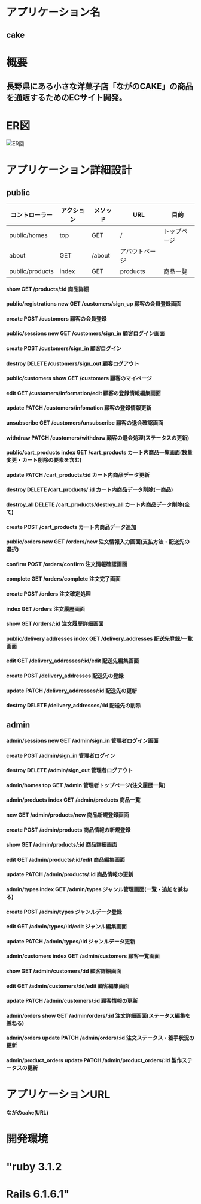 # アプリケーション名																									
## cake																									

# 概要																									
## 長野県にある小さな洋菓子店「ながのCAKE」の商品を通販するためのECサイト開発。																									

# ER図
![ER図](https://github.com/gamers-j/cake/blob/develop/ER%E5%9B%B3.png)

# アプリケーション詳細設計	
## public
|コントローラー|アクション|メソッド|URL|目的|
|---|---|---|---|---|
|public/homes|top|GET|/|トップページ|
|about|GET|/about|アバウトページ|
|public/products|index|GET|products|商品一覧|
#### show	                          GET	/products/:id	商品詳細
#### public/registrations    	new  	GET	/customers/sign_up	顧客の会員登録画面
#### create	                        POST	/customers	顧客の会員登録
#### public/sessions	          new  	GET	/customers/sign_in	顧客ログイン画面
#### create	                        POST	/customers/sign_in	顧客ログイン
#### destroy	                        DELETE	/customers/sign_out	顧客ログアウト
#### public/customers	        show	GET	/customers	顧客のマイページ
#### edit	                          GET	/customers/information/edit	顧客の登録情報編集画面
#### update	                        PATCH	/customers/infomation	顧客の登録情報更新
#### unsubscribe	                    GET	/customers/unsubscribe	顧客の退会確認画面
#### withdraw	                      PATCH	/customers/withdraw	顧客の退会処理(ステータスの更新)
#### public/cart_products    	index	GET	/cart_products	カート内商品一覧画面(数量変更・カート削除の要素を含む)
#### update	                        PATCH	/cart_products/:id	カート内商品データ更新
#### destroy	                        DELETE	/cart_products/:id	カート内商品データ削除(一商品)
#### destroy_all	                    DELETE	/cart_products/destroy_all	カート内商品データ削除(全て)
#### create	                        POST	/cart_products	カート内商品データ追加
#### public/orders	            new  	GET	/orders/new	注文情報入力画面(支払方法・配送先の選択)
#### confirm	                        POST	/orders/confirm	注文情報確認画面
#### complete	                      GET	/orders/complete	注文完了画面
#### create	                        POST	/orders	注文確定処理
#### index	                          GET	/orders	注文履歴画面
#### show	                          GET	/orders/:id	注文履歴詳細画面
#### public/delivery addresses	index	GET	/delivery_addresses	配送先登録/一覧画面
#### edit	                          GET	/delivery_addresses/:id/edit	配送先編集画面
#### create	                        POST	/delivery_addresses	配送先の登録
#### update	                        PATCH	/delivery_addresses/:id	配送先の更新
#### destroy	                        DELETE	/delivery_addresses/:id	配送先の削除

## admin
#### admin/sessions	       new  	GET	/admin/sign_in	管理者ログイン画面
#### create	                      POST	/admin/sign_in	管理者ログイン
#### destroy	                      DELETE	/admin/sign_out	管理者ログアウト
#### admin/homes	           top	  GET	/admin	管理者トップページ(注文履歴一覧)
#### admin/products	       index	GET	/admin/products	商品一覧
#### new	                          GET	/admin/products/new	商品新規登録画面
#### create                      	POST	/admin/products	商品情報の新規登録
#### show	                        GET	/admin/products/:id	商品詳細画面
#### edit                        	GET	/admin/products/:id/edit	商品編集画面
#### update	                      PATCH	/admin/products/:id	商品情報の更新
#### admin/types            index	GET	/admin/types	ジャンル管理画面(一覧・追加を兼ねる)
#### create	                      POST	/admin/types	ジャンルデータ登録
#### edit	                        GET	/admin/types/:id/edit	ジャンル編集画面
#### update              	        PATCH	/admin/types/:id	ジャンルデータ更新
#### admin/customers 	     index	GET	/admin/customers	顧客一覧画面
#### show	                        GET	/admin/customers/:id	顧客詳細画面
#### edit	                        GET	/admin/customers/:id/edit	顧客編集画面
#### update                      	PATCH	/admin/customers/:id	顧客情報の更新
#### admin/orders	         show	  GET	/admin/orders/:id	注文詳細画面(ステータス編集を兼ねる)
#### admin/orders	         update	PATCH	/admin/orders/:id	注文ステータス・着手状況の更新
#### admin/product_orders   update	PATCH	/admin/product_orders/:id	製作ステータスの更新 

# アプリケーションURL																									
#### ながのcake(URL)																									

# 開発環境																									
# "ruby 3.1.2

# Rails 6.1.6.1"																									
